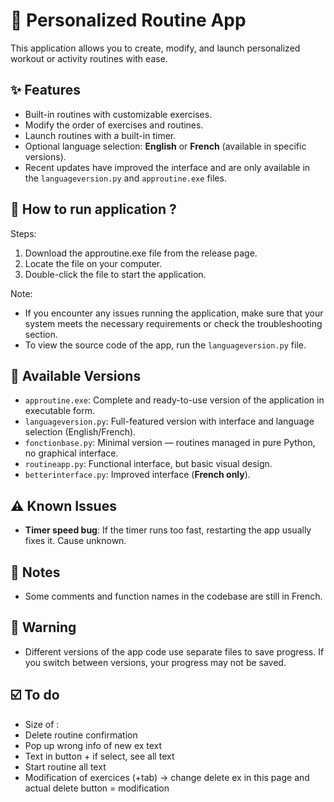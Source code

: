 # 💪 Personalized Routine App

This application allows you to create, modify, and launch personalized workout or activity routines with ease.

## ✨ Features

- Built-in routines with customizable exercises.
- Modify the order of exercises and routines.
- Launch routines with a built-in timer.
- Optional language selection: **English** or **French** (available in specific versions).
- Recent updates have improved the interface and are only available in the `languageversion.py` and `approutine.exe` files.

## 🤔 How to run application ?

Steps:
1. Download the approutine.exe file from the release page.
2. Locate the file on your computer.
3. Double-click the file to start the application.

Note: 
- If you encounter any issues running the application, make sure that your system meets the necessary requirements or check the troubleshooting section.
- To view the source code of the app, run the `languageversion.py` file.

## 📁 Available Versions

- `approutine.exe`: Complete and ready-to-use version of the application in executable form.
- `languageversion.py`: Full-featured version with interface and language selection (English/French).
- `fonctionbase.py`: Minimal version — routines managed in pure Python, no graphical interface.
- `routineapp.py`: Functional interface, but basic visual design.
- `betterinterface.py`: Improved interface (**French only**).

## ⚠️ Known Issues

- **Timer speed bug**: If the timer runs too fast, restarting the app usually fixes it. Cause unknown.

## 🔧 Notes

- Some comments and function names in the codebase are still in French.

## 🚨 Warning

- Different versions of the app code use separate files to save progress. If you switch between versions, your progress may not be saved.

## ☑️ To do

- Size of :
 - Delete routine confirmation
 - Pop up wrong info of new ex text
 - Text in button + if select, see all text
 - Start routine all text
- Modification of exercices (+tab) -> change delete ex in this page and actual delete button = modification